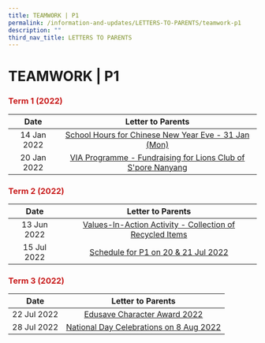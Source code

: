 ```yaml
---
title: TEAMWORK | P1
permalink: /information-and-updates/LETTERS-TO-PARENTS/teamwork-p1
description: ""
third_nav_title: LETTERS TO PARENTS
---
```

# TEAMWORK | P1

### <span style = "color: #c81b1b"> <b>Term 1 (2022)
</b> </span>

<table>
<thead>
  <tr>
    <th style="text-align: center;">Date</th>
    <th style="text-align: center;">Letter to Parents</th>
  </tr>
</thead>
<tbody>
  <tr>
    <td style="text-align: center;">14 Jan 2022</td>
    <td style="text-align: center;"><a href="/files/INFORMATION%20AND%20UPDATES/Letter%20To%20Parents/Teamwork%201/020%20Sch%20Hours%20on%20CNY%20Eve%2031%20Jan%202022.pdf" target = "_blank">School Hours for Chinese New Year Eve - 31 Jan (Mon)</a></td>
  </tr>
  <tr>
    <td style="text-align: center;"> 20 Jan 2022</td>
    <td style="text-align: center;"> <a href="/files/INFORMATION%20AND%20UPDATES/Letter%20To%20Parents/Teamwork%201/022%20VIA%20Programme%20Fundraising%20for%20Lions%20Club%20of%20Singapore%20Nanyang.pdf" target = "_blank">VIA Programme - Fundraising for Lions Club of S'pore Nanyang</a></td>
  </tr>
</tbody>
</table>

### <span style = "color: #c81b1b"> <b>Term 2 (2022)
</b> </span>

<table>
<thead>
  <tr>
    <th style="text-align: center;">Date</th>
    <th style="text-align: center;">Letter to Parents</th>
  </tr>
</thead>
<tbody>
  <tr>
    <td style="text-align: center;">13 Jun 2022</td>
    <td style="text-align: center;"><a href="/files/INFORMATION%20AND%20UPDATES/Letter%20To%20Parents/Teamwork%201/044%20Collection%20of%20Recycled%20items.pdf" target = "_blank">Values-In-Action Activity - Collection of Recycled Items</a></td>
  </tr>
  <tr>
    <td style="text-align: center;"> 15 Jul 2022</td>
    <td style="text-align: center;"> <a href="/files/INFORMATION%20AND%20UPDATES/Letter%20To%20Parents/Teamwork%201/052%20Schedule%20for%20P1%20on%2020%20and%2021%20July.pdf" target = "_blank">Schedule for P1 on 20 &amp; 21 Jul 2022</a></td>
  </tr>
</tbody>
</table>

### <span style = "color: #c81b1b"> <b>Term 3 (2022)
</b> </span>

<table>
<thead>
  <tr>
    <th style="text-align: center;">Date</th>
    <th style="text-align: center;">Letter to Parents</th>
  </tr>
</thead>
<tbody>
  <tr>
    <td style="text-align: center;">22 Jul 2022</td>
    <td style="text-align: center;"><a href="/files/INFORMATION%20AND%20UPDATES/Letter%20To%20Parents/Teamwork%201/050%20ECHA%20letter%20to%20parents%202022.pdf" target = "_blank">Edusave Character Award 2022</a></td>
  </tr>
  <tr>
    <td style="text-align: center;"> 28 Jul 2022</td>
    <td style="text-align: center;"><a href="/files/INFORMATION%20AND%20UPDATES/Letter%20To%20Parents/Teamwork%201/058%20National%20Day%20Celebrations%20on%208%20Aug%202022.pdf" target = "_blank"> National Day Celebrations on 8 Aug 2022</a></td>
  </tr>
</tbody>
</table>